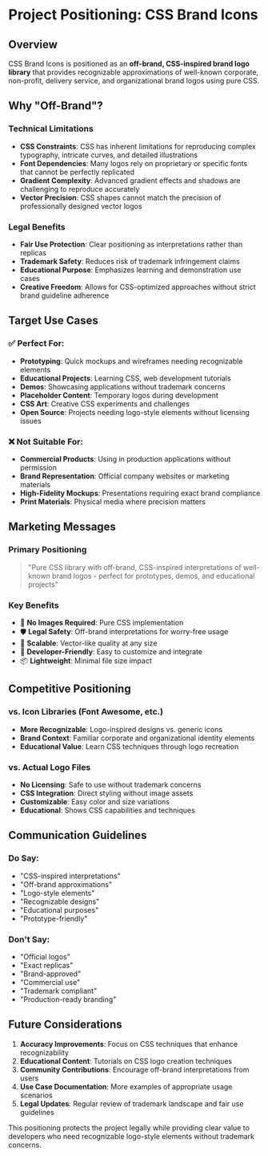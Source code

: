 # Project Positioning: CSS Brand Icons

## Overview

CSS Brand Icons is positioned as an **off-brand, CSS-inspired brand logo library** that provides recognizable approximations of well-known corporate, non-profit, delivery service, and organizational brand logos using pure CSS.

## Why "Off-Brand"?

### Technical Limitations
- **CSS Constraints**: CSS has inherent limitations for reproducing complex typography, intricate curves, and detailed illustrations
- **Font Dependencies**: Many logos rely on proprietary or specific fonts that cannot be perfectly replicated
- **Gradient Complexity**: Advanced gradient effects and shadows are challenging to reproduce accurately
- **Vector Precision**: CSS shapes cannot match the precision of professionally designed vector logos

### Legal Benefits
- **Fair Use Protection**: Clear positioning as interpretations rather than replicas
- **Trademark Safety**: Reduces risk of trademark infringement claims
- **Educational Purpose**: Emphasizes learning and demonstration use cases
- **Creative Freedom**: Allows for CSS-optimized approaches without strict brand guideline adherence

## Target Use Cases

### ✅ Perfect For:
- **Prototyping**: Quick mockups and wireframes needing recognizable elements
- **Educational Projects**: Learning CSS, web development tutorials
- **Demos**: Showcasing applications without trademark concerns
- **Placeholder Content**: Temporary logos during development
- **CSS Art**: Creative CSS experiments and challenges
- **Open Source**: Projects needing logo-style elements without licensing issues

### ❌ Not Suitable For:
- **Commercial Products**: Using in production applications without permission
- **Brand Representation**: Official company websites or marketing materials
- **High-Fidelity Mockups**: Presentations requiring exact brand compliance
- **Print Materials**: Physical media where precision matters

## Marketing Messages

### Primary Positioning
> "Pure CSS library with off-brand, CSS-inspired interpretations of well-known brand logos - perfect for prototypes, demos, and educational projects"

### Key Benefits
- 🎨 **No Images Required**: Pure CSS implementation
- 🛡️ **Legal Safety**: Off-brand interpretations for worry-free usage
- 📱 **Scalable**: Vector-like quality at any size
- 🎯 **Developer-Friendly**: Easy to customize and integrate
- 📦 **Lightweight**: Minimal file size impact

## Competitive Positioning

### vs. Icon Libraries (Font Awesome, etc.)
- **More Recognizable**: Logo-inspired designs vs. generic icons
- **Brand Context**: Familiar corporate and organizational identity elements
- **Educational Value**: Learn CSS techniques through logo recreation

### vs. Actual Logo Files
- **No Licensing**: Safe to use without trademark concerns
- **CSS Integration**: Direct styling without image assets
- **Customizable**: Easy color and size variations
- **Educational**: Shows CSS capabilities and techniques

## Communication Guidelines

### Do Say:
- "CSS-inspired interpretations"
- "Off-brand approximations"
- "Logo-style elements"
- "Recognizable designs"
- "Educational purposes"
- "Prototype-friendly"

### Don't Say:
- "Official logos"
- "Exact replicas"
- "Brand-approved"
- "Commercial use"
- "Trademark compliant"
- "Production-ready branding"

## Future Considerations

1. **Accuracy Improvements**: Focus on CSS techniques that enhance recognizability
2. **Educational Content**: Tutorials on CSS logo creation techniques
3. **Community Contributions**: Encourage off-brand interpretations from users
4. **Use Case Documentation**: More examples of appropriate usage scenarios
5. **Legal Updates**: Regular review of trademark landscape and fair use guidelines

This positioning protects the project legally while providing clear value to developers who need recognizable logo-style elements without trademark concerns.
</content>
</invoke>
